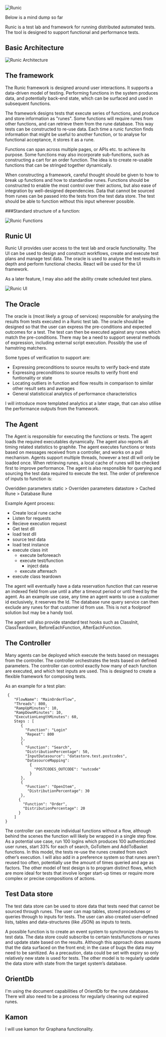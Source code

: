 ![Runic](images/runic_logo_1.png)

Below is a mind dump so far

Runic is a test lab and framework for running distributed automated tests. The tool is designed to support functional and performance tests.

## Basic Architecture

![Runic Architecture](images/BasicArchitecture.png)

## The framework
The Runic framework is designed around user interactions. It supports a data-driven model of testing. 
Performing functions in the system produces data, and potentially back-end state, which can be surfaced and used in subsequent functions.

The framework designs tests that execute series of functions, and produce and store information as "runes". Some functions will require runes from other functions, and can retrieve them from the rune database. This way tests can be constructed to re-use data.  Each time a runic function finds information that might be useful to another function, or to analyse for functional acceptance, it stores it as a rune.

Functions can span across multiple pages, or APIs etc. to achieve its purpose. Some functions may also incorporate sub-functions, such as constructing a cart for an order function. The idea is to create re-usable functions that can be stringed together dynamically.

When constructing a framework, careful thought should be given to how to break up functions and how to standardise runes. Functions should be constructed to enable the most control over their actions, but also ease of integration by well-designed dependencies. Data that cannot be sourced from runes can be passed into the tests from the test data store. The test should be able to function without this input wherever possible.

###Standard structure of a function:

![Runic Functions](images/FunctionDesign.png)

## Runic UI
Runic UI provides user access to the test lab and oracle functionality. The UI can be used to design and construct workflows, create and execute test plans and manage test data. The oracle is used to analyse the test results in depth and perform functional checks. 
React will be used for the UI framework. 

As a later feature, I may also add the ability create scheduled test plans.

![Runic UI](images/ExampleTestComposer.png)


## The Oracle
The oracle is (most likely a group of services) responsible for analysing the results from tests executed in a Runic test lab. The oracle should be designed so that the user can express the pre-conditions and expected outcomes for a test. The test can then be executed against any runes which match the pre-conditions. There may be a need to support several methods of expression, including external script execution. Possibly the use of hamstring matchers.

Some types of verification to support are:
 * Expressing preconditions to source results to verify back-end state
 * Expressing preconditions to source results to verify front end funtionality or state
 * Locating outliers in function and flow results in comparison to similar other result sets and averages
 * General statisticical analytics of performance characteristics
 
I will introduce more templated analytics at a later stage, that can also utilise the performance outputs from the framework.

## The Agent 
The Agent is responsible for executing the functions or tests. The agent loads the required executables dynamically. The agent also reports all timing related statistics to graphite. The agent executes functions or tests based on messages received from a controller, and works on a pull mechanism. Agents support multiple threads, however a test dll will only be loaded once. When retrieving runes, a local cache of runes will be checked first to improve performance. The agent is also responsible for querying and sourcing the test data required to execute the test. The order of preference of inputs to function is: 

Overidden parameters static > Overriden parameters datastore > Cached Rune > Database Rune

Example Agent process:
 * Create local rune cache
 * Listen for requests
 * Recieve execution request
 * Get test dll
 * load test dll
 * source test data
 * load test instance
 * execute class init
   * execute beforeeach
   * execute test/function
     - inject data
   * execute aftereach
 * execute class teardown

The agent will eventually have a data reservation function that can reserve an indexed field from use until a after a timeout period or until freed by the agent. As an example use case, any time an agent wants to use a customer id exclusively, it reserves the Id. The database rune query service can then exclude any runes for that customer id from use. This is not a foolproof solution but may be a handy tool.

The agent will also provide standard test hooks such as ClassInit, ClassTeardown, BeforeEachFunction, AfterEachFunction.

## The Controller
Many agents can be deployed which execute the tests based on messages from the controller. The controller orchestrates the tests based on defined parameters. The controller can control exactly how many of each function are executed, and which test inputs are used. This is designed to create a flexible framework for composing tests.

As an example for a test plan:
```
 {
    "FlowName": "MainOrderFlow",
    "Threads": 800,
    "RampUpMinutes": 10,
    "RampDownMinutes": 10,
    "ExecutionLengthMinutes": 60,
    Steps : [
       {
         "Function": "Login"
         "Repeat": 800
       },
       {
         "Function": "Search",
         "DistributionPercentage": 50,
         "InputDatasource": "datastore.test.postcodes",
         "DatasourceMapping": 
           {
             "POSTCODES_OUTCODE": "outcode"
           }
       },
       {
         "Function": "OpenItem",
          "DistributionPercentage": 30
       },
      {
        "Function": "Order",
        "DistributionPercentage": 20
      }
    ]
}
```

The controller can execute individual functions without a flow, although behind the scenes the function will likely be wrapped in a single step flow. As a potential use case, run 100 logins which produces 100 authenticated user runes, start 33% for each of search, GoToItem and AddToBasket functions. In this model, the tests re-use the runes created from each other’s execution. 
I will also add in a preference system so that runes aren't reused too often, potentially use the amount of times queried and age as factors.
The other model of test design is to program distinct flows, which are more ideal for tests that involve longer start-up times or require more complex or precise compositions of actions. 

## Test Data store
The test data store can be used to store data that tests need that cannot be sourced through runes.
The user can map tables, stored procedures or queries through to inputs for tests. The user can also created user-defined lists, tables and data-structures (like JSON) as inputs to tests. 

A possible function is to create an event system to synchronize changes to test data. The data store could subscribe to certain tests/functions or runes and update state based on the results. Although this approach does assume that the data surfaced on the front end; in the case of bugs the data may need to be sanitized. As a precaution, data could be set with expiry so only relatively new state is used for tests.
The other model is to regularly update the data store with state from the target system’s database.

## OrientDb
I'm using the document capabilities of OrientDb for the rune database. 
There will also need to be a process for regularly cleaning out expired runes.

## Kamon
I will use kamon for Graphana functionality.
